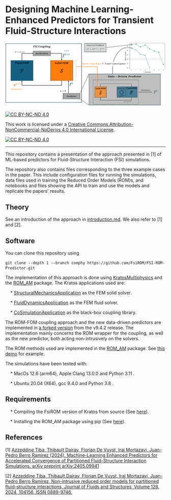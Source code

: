 # Designing Machine Learning-Enhanced Predictors for Transient Fluid-Structure Interactions

![GraphicalAbstract](./figs/GraphicalAbstract.png "Graphical Abstract")

[![CC BY-NC-ND 4.0][cc-by-nc-nd-shield]][cc-by-nc-nd]

This work is licensed under a
[Creative Commons Attribution-NonCommercial-NoDerivs 4.0 International License][cc-by-nc-nd].

[![CC BY-NC-ND 4.0][cc-by-nc-nd-image]][cc-by-nc-nd]

[cc-by-nc-nd]: http://creativecommons.org/licenses/by-nc-nd/4.0/
[cc-by-nc-nd-image]: https://licensebuttons.net/l/by-nc-nd/4.0/88x31.png
[cc-by-nc-nd-shield]: https://img.shields.io/badge/License-CC%20BY--NC--ND%204.0-lightgrey.svg

------------------------------------------------------------------------------------------------------------------------------------

This repository contains a presentation of the approach presented in [1] of ML-based predictors for Fluid-Structure Interaction (FSI) simulations.

The repository also contains files corresponding to the three example cases in the paper. This include configuration files for running the simulations, data files used in training the Reduced Order Models (ROM)s, and notebooks and files showing the API to train and use the models and replicate the papers' results.

## Theory

See an introduction of the approach in [introduction.md](./fsi-rom-predictor/introduction.md).
We also refer to [1] and [2].

## Software

You can clone this repository using
```
git clone --depth 1 --branch comphy https://github.com/FsiROM/FSI-ROM-Predictor.git
```

The implementation of this approach is done using [KratosMultiphysics](https://github.com/KratosMultiphysics/Kratos) and the [ROM_AM](https://github.com/azzeddinetiba/ROM_AM) package. The Kratos applications used are:

&nbsp;&nbsp;&nbsp;&nbsp;* [StructuralMechanicsApplication](https://github.com/KratosMultiphysics/Kratos/tree/master/applications/StructuralMechanicsApplication) as the FEM solid solver.

&nbsp;&nbsp;&nbsp;&nbsp;* [FluidDynamicsApplication](https://github.com/KratosMultiphysics/Kratos/tree/master/applications/FluidDynamicsApplication) as the FEM fluid solver.

&nbsp;&nbsp;&nbsp;&nbsp;* [CoSimulationApplication](https://github.com/KratosMultiphysics/Kratos/tree/master/applications/CoSimulationApplication) as the black-box coupling library.

The ROM-FOM coupling approach and the new data-driven predictors are implemented in [a forked version](https://github.com/FsiROM/Kratos) from the v9.4.2 release. The implementation mainly concerns the ROM wrapper for the coupling, as well as the new predictor, both acting non-intrusively on the solvers.

The ROM methods used are implemented in the [ROM_AM](https://github.com/azzeddinetiba/ROM_AM) package. See [this demo](https://github.com/azzeddinetiba/ROM_AM/blob/main/examples/ReductionDemo.ipynb) for example.


The simulations have been tested with:

&nbsp;&nbsp;&nbsp;&nbsp;* MacOs 12.6 (arm64), Apple Clang 13.0.0 and Python 3.11 .

&nbsp;&nbsp;&nbsp;&nbsp;* Ubuntu 20.04 (X64), gcc 9.4.0 and Python 3.8 .


## Requirements
&nbsp;&nbsp;&nbsp;&nbsp;* Compiling the FsiROM version of Kratos from source (See [here](https://github.com/FsiROM/Kratos/blob/master/INSTALL.md)).

&nbsp;&nbsp;&nbsp;&nbsp;* Installing the ROM_AM package using pip (See [here](https://github.com/azzeddinetiba/ROM_AM/blob/main/README.md)).

## References

[1] [Azzeddine Tiba, Thibault Dairay, Florian De Vuyst, Iraj Mortazavi, Juan-Pedro Berro Ramirez (2024). Machine-Learning Enhanced Predictors for Accelerated Convergence of Partitioned Fluid-Structure Interaction Simulations. arXiv preprint arXiv:2405.09941](https://doi.org/10.48550/arXiv.2405.09941)

[2] [Azzeddine Tiba, Thibault Dairay, Florian De Vuyst, Iraj Mortazavi, Juan-Pedro Berro Ramirez, Non-intrusive reduced order models for partitioned fluid–structure interactions, Journal of Fluids and Structures, Volume 128, 2024, 104156, ISSN 0889-9746.](https://doi.org/10.1016/j.jfluidstructs.2024.104156)
